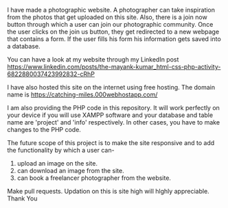 I have made a photographic website. A photographer can take inspiration from the photos that get uploaded on this site. Also, there is a join now button through which a user can join our photographic community. Once the user clicks on the join us button, they get redirected to a new webpage that contains a form. If the user fills his form his information gets saved into a database.

You can have a look at my website through my LinkedIn post
https://www.linkedin.com/posts/the-mayank-kumar_html-css-php-activity-6822880037423992832-cRhP

I have also hosted this site on the internet using free hosting. The domain name is 
https://catching-miles.000webhostapp.com/

I am also providing the PHP code in this repository. It will work perfectly on your device if you will use XAMPP software and your database and table name are 'project' and 'info' respectively. In other cases, you have to make changes to the PHP code.

The future scope of this project is to make the site responsive and to add the functionality by which a user can-
1) upload an image on the site.
2) can download an image from the site.
3) can book a freelancer photographer from the website. 

Make pull requests. Updation on this is site high will hlghly appreciable.
Thank You
